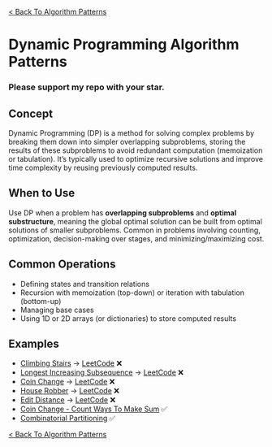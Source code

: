 [< Back To Algorithm Patterns](../../)

# Dynamic Programming Algorithm Patterns
### Please support my repo with your star.

## Concept
Dynamic Programming (DP) is a method for solving complex problems by breaking them down into simpler overlapping subproblems, storing the results of these subproblems to avoid redundant computation (memoization or tabulation). It’s typically used to optimize recursive solutions and improve time complexity by reusing previously computed results.

## When to Use
Use DP when a problem has **overlapping subproblems** and **optimal substructure**, meaning the global optimal solution can be built from optimal solutions of smaller subproblems. Common in problems involving counting, optimization, decision-making over stages, and minimizing/maximizing cost.

## Common Operations
- Defining states and transition relations
- Recursion with memoization (top-down) or iteration with tabulation (bottom-up)
- Managing base cases
- Using 1D or 2D arrays (or dictionaries) to store computed results

## Examples
- [Climbing Stairs]() → [LeetCode](https://leetcode.com/problems/climbing-stairs) ❌
- [Longest Increasing Subsequence]() → [LeetCode](https://leetcode.com/problems/longest-increasing-subsequence) ❌
- [Coin Change]() → [LeetCode](https://leetcode.com/problems/coin-change) ❌
- [House Robber]() → [LeetCode](https://leetcode.com/problems/house-robber) ❌
- [Edit Distance]() → [LeetCode](https://leetcode.com/problems/edit-distance) ❌
- [Coin Change - Count Ways To Make Sum](coin_change_count_ways) ✅
- [Combinatorial Partitioning](combinatorial_partitioning) ✅

[< Back To Algorithm Patterns](../../)
